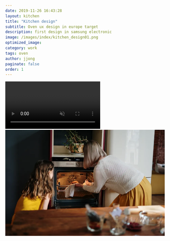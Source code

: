 ```yaml
---
date: 2019-11-26 16:43:28
layout: kitchen
title: "Kitchen design"
subtitle: Oven ux design in europe target
description: first design in samsung electronic
image: /images/index/kitchen_design01.png
optimized_image:
category: work
tags: oven
author: jjong
paginate: false
order: 1
---
```


<html>
    <head>
        <link rel="stylesheet" type="text/css" href="/assets/slick/slick.css" />
        <link rel="stylesheet" type="text/css" href="/assets/slick/slick-theme.css" />
      <style>
      </style>
    </head>

</html>
<body>

<div class="text_box" style="width: 100%; height: 94vh;">
  
  <div class="vedio_box">
    <video autoplay muted loop>
      <!-- <source src="http://imjjong.woobi.co.kr/movie/cooking_oven.mp4" type="video/mp4"> -->
        
      <source src="http://imjjong.dothome.co.kr/cooking_oven.mp4" type="video/mp4">
      
    </video>
    <div class="vedio_headline">
      <h1>Kitchen Design🍴</h1>
      <h4 style="padding-bottom : 24px; color:#fbfbfd">더 나은 요리 경험을 만들어 주는 위한 디자인</h4>
      
    </div>
  </div>
  <img src="/images/20.png">
</div>

<h3 style="margin-top: 0vh; text-align: center;">키친 디자인을 위한 유럽 식문화 조사</h3>

<section class="regular slider" style=" background-color: #fff">
  <div style="text-align: center;">
    <p> 런던, 파리 현지 조사<br>
    구주 Microwave 원형 과제<br>
      시기 : 2016년 하반기<br>
      진행 내용 : 1. 구주 시장 영국, 프랑스의 현지 FGD(Focuss group design) 주방내에 Needs 파악<br> 2. 가정 방문(Home visit)을 실사용환경 파악과 진행하여 신규 UX컨셉을 발굴<br>
      효과 : 가격대별 3가지 군의 전략과 컨셉으로 제안 하였으며 전자레인지의 고정되어진 Form과 사용패턴에서 벗어난 새로운 형태에 컨셉을 제안함.</p>
      <img src="/images/01.png">
  </div>
        
  <div>
    <iframe width="560" height="315" src="https://www.youtube.com/embed/lphzDnh2BxE" frameborder="0" allow="accelerometer; autoplay; encrypted-media; gyroscope; picture-in-picture" allowfullscreen></iframe>
  </div>
  
  <div>
    <img src="/images/eu_food/research.png" style="width:100%;">
  </div>

  <div>
    17년형 구주 MWO 선행 발굴 리서치 진행(한국리서치, 영국, 프랑스)<br>
    FGD 및 Home vist 전자레인지 리서치<br>
    신규디자인을 위한 데이터 확보를 위해서 구주 현지에 방문하여 주거, 식문화 등의 라이프 스타일 조사

    {% include image-gallery.html folder="/images/uk_mwo/" %}

  </div>
</section>

<!-- 오븐 디자인 -->
<h3> Euro wall oven Ux design</h3>

<section class="regular slider" style=" background-color: #fbfbfd; ">

    <div class="text_box" style="text-align: center; background-color: #fbfbfd">

      <p> 구주 지역에 오븐디자인 작업</p>
      <p style="padding-bottom : 24px; "> 역할 : UI Designer</p>
      <p>진행 시기 : 2014. June 입사1년차</p>

      <p>
        NV9900J LCD, Dual oven LED Dual 오븐 컨트로패널 디자인

      효과 : 신규 원형 과제로 LCD, LED 등 다양한 오븐 제품군을 파생에 대응할 수 있도록 고려한 디자인으로 현재까지 5년이상 판매되고 활용되고 있는 컨트폴패널 디자인으로 구주 뿐만아니라 국내 오븐 파생되어진 과제
      </p>
        <img src="/images/uk_lcd_oven/product5.png" style="width: 100%; object-fit: cover;">

  </div>

  <div>
    <p>
      Full touch controls
      A 4.6" Full touch TFT-LCD control panel makes cooking much simpler and easier. You can intuitively select and control functions and settings—such as the cooking mode, temperature and time— with a simple touch of your finger.</p>
    <div class="thumb-center"></div>
  </div>
  <div>
    <p>
      Intuitive step-by-step cooking guide
Guide Lighting Control
Enjoy a much simpler and more intuitive way to cook with the Guide Lighting Control. This digital dashboard lights each step on your path to a delicious meal. You can control temperature and time settings by zone, program recipes, select cooking functions and set cleaning options easily.
    </p>
    <iframe width="100%" height="315" src="https://www.youtube.com/embed/4bmsWkYfLkE" frameborder="0" allow="accelerometer; autoplay; encrypted-media; gyroscope; picture-in-picture" allowfullscreen></iframe>
  </div>
  <div>
    <p>
      Wi-Fi cooking control
        Built-in Wi-Fi capabilities let you remotely monitor and control your Oven using just an app*. Easily adjust settings, receive notifications and download recipes by chefs with Michelin 3-star restaurants—all from your smartphone. *Available on iPhones and Android devices. A network connection is required.
    </p>
  </div>
   
  <div>
    <h4>Lcd Oven</h4>
    {% include image-gallery.html folder="/images/uk_lcd_oven" %}

    <br>
    <h4>Dual Oven</h4>
    {% include image-gallery.html folder="/images/uk_dual_oven/" %}
    <p>참고 링크 : https://www.samsung.com/uk/cooking-appliances/electric-ovens/</p>

  </div>

</section>

<!-- 미주 지역 -->
<h3>미주 지역 Kitchen design</h3>
<section class="regular slider" style=" background-color: #fbfbfd">
  <div>
    <div class="text_box" style="text-align: center; background-color: #fbfbfd;">
        <h4>Signature LED Lights</h4>
        <p style="padding-bottom : 24px; ">Leave the oven door closed and save heat with lighting that allows you to check progress. </p>
        <p>
          미주 Wall-Oven Combi/Single 컨트롤패널 원형과제<br>
시기 : 2016년 상반기<br>
내용 : 미주 시장의 신규 도입되는 Wall-Oven의 원형 과제 진행<br>
효과 : wall Oven의 다양한 모델(Single, Double, Combi)에 적합한 컨트로패널 원형디자인 수립함.<br>
참고 링크 : https://www.samsung.com/us/home-appliances/wall-ovens/microwave-combination-oven/30-combination-microwave-wall-oven-nq70r5511dg-aa/
https://www.samsung.com/us/home-appliances/wall-ovens/
        </p>
        <img src="/images/17.png">
      </div>
</div>
<div>
  {% include image-gallery.html folder="/images/us_range/" %}
</div>

<div>
  <p>
    미주 Slide-in, Freestanding Gas 레인지 파생 디자인<br>
시기 : 2015년 상반기<br>
내용 : 파생디자인으로 Slide-in, Freestanding 등 다양한 미주레인지 파생디자인<br>
효과 : 엔트리부터 미들에 가격대에 해당하는 제품군에 다양한 제품들에 대응하는 파생디자인을 대응하였음.<br>
참고 링크 : https://www.samsung.com/us/home-appliances/ranges/all-ranges/?fuel_type=Gas<br>

https://www.samsung.com/us/home-appliances/ranges/electric/5-8-cu-ft-slide-in-induction-range-with-virtual-flame--technology-in-black-stainless-steel-ne58r9560wg-aa/

  </p>
</div>
<div>
  ### 2016. 입사 3년차

2014 - 2016 oven ux design in kitchen part
https://www.samsung.com/uk/cooking-appliances/

</div>
<div>
  <p>
    ##### Wall Oven in US

    30” Microwave Combination Wall Oven in Black Stainless Steel

    Guiding light controls are intuitive, with simple step-by-step instructions for choosing cooking options.

    https://www.samsung.com/us/home-appliances/wall-ovens/double/30-double-wall-oven-nv51r5511dg-aa/

    https://www.samsung.com/us/home-appliances/wall-ovens/microwave-combination-oven/30--combination-microwave-wall-oven-nq70m6650dg-aa/

    {% include image-gallery.html folder="/images/us_oven/" %}

    Single Oven
    Bake, broil and roast with precise heat for even cooking and fit multiple dishes.

    Double Oven
    Cook at different temperatures and fit all your dishes from a rack of cookies to a turkey roast.

    Microwave Combination Oven
    Give your leftovers a second life with the microwave or create a gourmet meal with the oven.

    Oven in Europe

    - 2014~2016년 : IOT 관련 다수 기기 UX디자인 설계 경험 있음 : 오븐, 에어컨, 전자레인지 등<br>

    Easy-to-use interface

    Analog knobs and a digital touch screen make it easy to control the oven. And with signature LED lights, you can check on your food without opening the door.

  </p>
</div>
<div>

{% include image-gallery.html folder="/images/cook-top/" %}

</div>

</section>

<h3>디자인 검증을 위한 뉴욕 User Test 진행</h3>
<section class="regular slider" style=" background-color: #fbfbfd">
  <div>
    <p>16년형 북미 레인지 디자인 SCR 선행 과제
      북미 현지 UT 설계 및 실사 진행(한국리서치, 뉴욕)
      신규 실물 제품을 대상으로 FGD 진행을 통한 컨셉 검증
      
      미주 레인지 & OTR 컨트롤패널 일원화 신규컨셉 과제
      시기 : 2015년 하반기
      내용 : 레인지와 OTR 컨트롤 패널의 통합하는 신규 컨셉 과제로 미주 뉴욕 현지 실사 UT를 통한 상품성 및 사용성 검증 과제를 진행
      효과 : 신규 컨셉의 문제점과 사용성 이슈들을 실제적으로 소비자들에게 확인한 데이타를 기반으로 신규 컨셉에 문제점을 경영진에게 전달하여 도입에 재고가 설득하여 잘못된 디자인되어진 제품이 시장에 출시되는 것을 막음..</p>
      <img src="/images/newyork/intro.png">
  </div>
  <div>
    
  </div>
  
   
  <div>
    {% include image-gallery.html folder="/images/newyork/" %}
  </div>
</section>

<script
      src="https://code.jquery.com/jquery-2.2.0.min.js"
      type="text/javascript"
    ></script>

    <script
      src="/assets/slick/slick.js"
      type="text/javascript"
      charset="utf-8"
    ></script>
    <script type="text/javascript">
      $(document).on("ready", function () {
        $(".regular").slick({
          dots: true,
          infinite: true,
          slidesToShow: 1,
          slidesToScroll: 1,
          adaptiveHeight: false,
        });
      });

</script>

</body>
